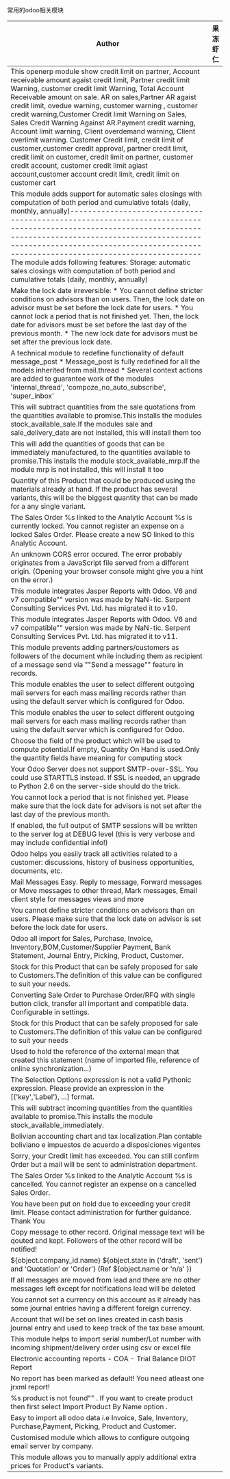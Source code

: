 
常用的odoo相关模块

|Author|果冻虾仁|
|---|---
| This openerp module show credit limit on partner, Account receivable amount agaist credit limit, Partner credit limit Warning, customer credit limit Warning, Total Account Receivable amount on sale. AR on sales,Partner AR agaist credit limit, ovedue warning, customer warning , customer credit warning,Customer Credit limit Warning on Sales, Sales Credit Warning Against AR.Payment credit warning, Account limit warning, Client overdemand warning, Client overlimit warning.     Customer Credit limit, credit limit of customer,customer credit approval, partner credit limit, credit limit on customer, credit limit on partner, customer credit account, customer credit limit agiast account,customer account credit limit, credit limit on customer cart     |
| This module adds support for automatic sales closings with computation of both period and cumulative totals (daily, monthly, annually)----------------------------------------------------------------------------------------------------------------------------------------------------------------------------------------------------------------------------------------------------- The module adds following features:     Storage: automatic sales closings with computation of both period and cumulative totals (daily, monthly, annually)|
|    Make the lock date irreversible:     * You cannot define stricter conditions on advisors than on users. Then, the lock date on advisor must be set before the lock date for users.    * You cannot lock a period that is not finished yet. Then, the lock date for advisors must be set before the last day of the previous month.    * The new lock date for advisors must be set after the previous lock date.    |
|A technical module to redefine functionality of default message_post    * Message_post is fully redefined for all the models inherited from mail.thread    * Several context actions are added to guarantee work of the modules        'internal_thread', 'compoze_no_auto_subscribe', 'super_inbox'    |
|This will subtract quantities from the sale quotations from the quantities available to promise.This installs the modules stock_available_sale.If the modules sale and sale_delivery_date are not installed, this will install them too|
|This will add the quantities of goods that can be immediately manufactured, to the quantities available to promise.This installs the module stock_available_mrp.If the module mrp is not installed, this will install it too|
|Quantity of this Product that could be produced using the materials already at hand. If the product has several variants, this will be the biggest quantity that can be made for a any single variant.|
|The Sales Order %s linked to the Analytic Account %s is currently locked. You cannot register an expense on a locked Sales Order. Please create a new SO linked to this Analytic Account.|
|An unknown CORS error occured. The error probably originates from a JavaScript file served from a different origin. (Opening your browser console might give you a hint on the error.)|
|    This module integrates Jasper Reports with Odoo. V6 and v7 compatible""    version was made by NaN-tic.    Serpent Consulting Services Pvt. Ltd. has migrated it to v10. |
|    This module integrates Jasper Reports with Odoo. V6 and v7 compatible""    version was made by NaN-tic.    Serpent Consulting Services Pvt. Ltd. has migrated it to v11. |
| This module prevents adding partners/customers as followers of the document while including them as recipient of a message send via ""Send a message"" feature in records.    |
| This module enables the user to select different outgoing mail servers for each mass mailing records rather than using the default server which is configured for Odoo.|
| This module enables the user to select different outgoing mail servers for each mass mailing records rather than using the default server which is configured for Odoo.|
|Choose the field of the product which will be used to compute potential.If empty, Quantity On Hand is used.Only the quantity fields have meaning for computing stock|
|Your Odoo Server does not support SMTP-over-SSL. You could use STARTTLS instead. If SSL is needed, an upgrade to Python 2.6 on the server-side should do the trick.|
|You cannot lock a period that is not finished yet. Please make sure that the lock date for advisors is not set after the last day of the previous month.|
|If enabled, the full output of SMTP sessions will be written to the server log at DEBUG level (this is very verbose and may include confidential info!)|
|Odoo helps you easily track all activities related to           a customer: discussions, history of business opportunities,           documents, etc.|
|Mail Messages Easy. Reply to message, Forward messages or Move messages to other thread, Mark messages, Email client style for messages views and more|
|You cannot define stricter conditions on advisors than on users. Please make sure that the lock date on advisor is set before the lock date for users.|
|Odoo all import for Sales, Purchase, Invoice, Inventory,BOM,Customer/Supplier Payment, Bank Statement, Journal Entry, Picking, Product, Customer.|
|Stock for this Product that can be safely proposed for sale to Customers.The definition of this value can be configured to suit your needs.|
|Converting Sale Order to Purchase Order/RFQ with single button click, transfer all important and compatible data. Configurable in settings.|
|Stock for this Product that can be safely proposed for sale to Customers.The definition of this value can be configured to suit your needs|
|Used to hold the reference of the external mean that created this statement (name of imported file, reference of online synchronization...)|
|The Selection Options expression is not a valid Pythonic expression. Please provide an expression in the [('key','Label'), ...] format.|
|This will subtract incoming quantities from the quantities available to promise.This installs the module stock_available_immediately.|
|Bolivian accounting chart and tax localization.Plan contable boliviano e impuestos de acuerdo a disposiciones vigentes    |
|Sorry, your Credit limit has exceeded. You can still confirm						Order but a mail will be sent to administration department.|
|The Sales Order %s linked to the Analytic Account %s is cancelled. You cannot register an expense on a cancelled Sales Order.|
|You have been put on hold due to exceeding your credit limit. Please contact administration for further guidance.  Thank You|
|Copy message to other record. Original message text will be qouted and kept. Followers of the other record will be notified!|
|${object.company_id.name} ${object.state in ('draft', 'sent') and 'Quotation' or 'Order'} (Ref ${object.name or 'n/a' })|
|If all messages are moved from lead and there are no other messages left except for notifications lead will be deleted|
|You cannot set a currency on this account as it already has some journal entries having a different foreign currency.|
|Account that will be set on lines created in cash basis journal entry and used to keep track of the tax base amount.|
|This module helps to import serial number/Lot number with incoming shipment/delivery order using csv or excel file|
|        Electronic accounting reports            - COA            - Trial Balance        DIOT Report    |
|No report has been marked as default!                                      You need atleast one jrxml report!|
|%s product is not found"" . If you want to create product then first select Import Product By Name option .|
|Easy to import all odoo data i.e Invoice, Sale, Inventory, Purchase,Payment, Picking, Product and Customer.|
|Customised module which allows to configure            outgoing email server by company.                |
|        This module allows you to manually apply additional extra prices        for Product's variants.|
